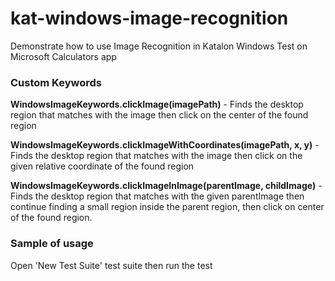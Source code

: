 # kat-windows-image-recognition
Demonstrate how to use Image Recognition in Katalon Windows Test on Microsoft Calculators app

### Custom Keywords

**WindowsImageKeywords.clickImage(imagePath)** - Finds the desktop region that matches with the image then click on the center of the found region

**WindowsImageKeywords.clickImageWithCoordinates(imagePath, x, y)** - Finds the desktop region that matches with the image then click on the given relative coordinate of the found region

**WindowsImageKeywords.clickImageInImage(parentImage, childImage)** - Finds the desktop region that matches with the given parentImage then continue finding a small region inside the parent region, then click on center of the found region.

### Sample of usage

Open 'New Test Suite' test suite then run the test
